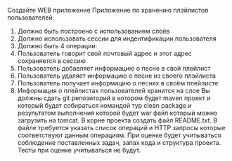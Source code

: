 Создайте WEВ приложение
Приложение по хранению плэйлистов пользователей:
1. Должно быть построено с использованием слоёв
2. Должно использовать сессии для индентификации пользователя
3. Должно быть 4 операции:
1. Пользователь говорит свой почтовый адрес и этот адрес сохраняется в сессию
2. Пользователь добавляет информацию о песне в свой плейлист
3. Пользователь удаляет информацию о песне из своего плэйлиста
4. Пользователь получает информацию о песнях в своём плейлисте
4. Информация о плейлистах пользователей хранится на слое
Вы должны сдать git репозиторий в котором будет maven проект и который будет собираться командой тур clean package и результатом выполнения которой будет war файл который можно загрузить на tomcat.
В корне проекта создать файл README.txt. В файле требуется указать список операций и НТТР запросы которые соответствуют данным операциям.
При оценке будет учитываться соблюдение поставленных задач, запах кода и структура проекта. Тесты при оценке учитываться не будут.

